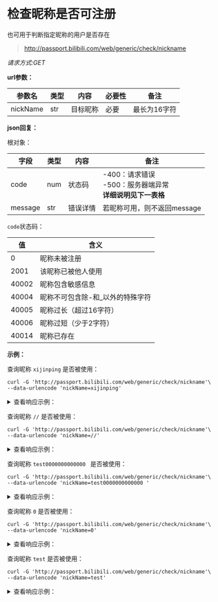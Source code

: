 # 检查昵称是否可注册
也可用于判断指定昵称的用户是否存在

> http://passport.bilibili.com/web/generic/check/nickname

*请求方式:GET*

**url参数：**

| 参数名 | 类型 | 内容        | 必要性 | 备注 |
| -------- | ---- | ----------- | ------ | ---- |
| nickName | str | 目标昵称  | 必要   | 最长为16字符 |

**json回复：**

根对象：

| 字段    | 类型 | 内容       | 备注                        |
| ------- | ---- | -------- | --------------------------- |
| code    | num  | 状态码    | -400：请求错误<br />-500：服务器端异常<br />**详细说明见下一表格** |
| message | str  | 错误详情   | 若昵称可用，则不返回message   |

`code`状态码：

| 值    | 含义                              |
| ----- | --------------------------------- |
| 0     | 昵称未被注册                      |
| 2001  | 该昵称已被他人使用                |
| 40002 | 昵称包含敏感信息                  |
| 40004 | 昵称不可包含除\-和_以外的特殊字符 |
| 40005 | 昵称过长（超过16字符）            |
| 40006 | 昵称过短（少于2字符）             |
| 40014 | 昵称已存在                        |

**示例：**

查询昵称 `xijinping` 是否被使用：

```shell
curl -G 'http://passport.bilibili.com/web/generic/check/nickname'\
--data-urlencode 'nickName=xijinping'
```

<details>
<summary>查看响应示例：</summary>

```json
{
    "code":40002,
    "message":"昵称包含敏感信息"
}
```

</details>

查询昵称 `//` 是否被使用：

```shell
curl -G 'http://passport.bilibili.com/web/generic/check/nickname'\
--data-urlencode 'nickName=//'
```

<details>
<summary>查看响应示例：</summary>

```json
{
    "code": 40004,
    "message": "昵称不可包含除-和_以外的特殊字符"
}
```

</details>

查询昵称 `test0000000000000 ` 是否被使用：

```shell
curl -G 'http://passport.bilibili.com/web/generic/check/nickname'\
--data-urlencode 'nickName=test0000000000000 '
```

<details>
<summary>查看响应示例：</summary>

```json
{
    "code": 40005,
    "message": "昵称过长"
}
```

</details>

查询昵称 `0` 是否被使用：

```shell
curl -G 'http://passport.bilibili.com/web/generic/check/nickname'\
--data-urlencode 'nickName=0'
```

<details>
<summary>查看响应示例：</summary>

```json
{
    "code": 40006,
    "message": "昵称过短"
}
```

</details>

查询昵称 `test` 是否被使用：

```shell
curl -G 'http://passport.bilibili.com/web/generic/check/nickname'\
--data-urlencode 'nickName=test'
```

<details>
<summary>查看响应示例：</summary>

```json
{
	"code":40014,
	"message":"昵称已存在"
}
```

</details>

